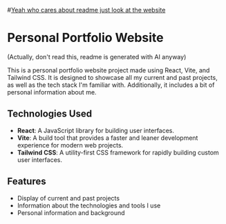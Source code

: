 
#[Yeah who cares about readme just look at the website](https://chaosthelegend.github.io/ctldotnet/)


# Personal Portfolio Website

(Actually, don't read this, readme is generated with AI anyway)

This is a personal portfolio website project made using React, Vite, and Tailwind CSS. It is designed to showcase all my current and past projects, as well as the tech stack I'm familiar with. Additionally, it includes a bit of personal information about me.

## Technologies Used

- **React**: A JavaScript library for building user interfaces.
- **Vite**: A build tool that provides a faster and leaner development experience for modern web projects.
- **Tailwind CSS**: A utility-first CSS framework for rapidly building custom user interfaces.

## Features

- Display of current and past projects
- Information about the technologies and tools I use
- Personal information and background
